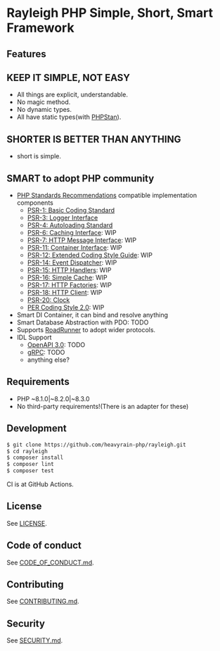 # Rayleigh PHP Simple, Short, Smart Framework

## Features

## KEEP IT SIMPLE, NOT EASY

- All things are explicit, understandable.
- No magic method.
- No dynamic types.
- All have static types(with [PHPStan](https://phpstan.org/)).

## SHORTER IS BETTER THAN ANYTHING

- short is simple.

## SMART to adopt PHP community

- [PHP Standards Recommendations](https://www.php-fig.org/psr/) compatible implementation components
    - [PSR-1: Basic Coding Standard](https://www.php-fig.org/psr/psr-1)
    - [PSR-3: Logger Interface](https://www.php-fig.org/psr/psr-3)
    - [PSR-4: Autoloading Standard](https://www.php-fig.org/psr/psr-4)
    - [PSR-6: Caching Interface](https://www.php-fig.org/psr/psr-6): WIP
    - [PSR-7: HTTP Message Interface](https://www.php-fig.org/psr/psr-7): WIP
    - [PSR-11: Container Interface](https://www.php-fig.org/psr/psr-11): WIP
    - [PSR-12: Extended Coding Style Guide](https://www.php-fig.org/psr/psr-12): WIP
    - [PSR-14: Event Dispatcher](https://www.php-fig.org/psr/psr-14): WIP
    - [PSR-15: HTTP Handlers](https://www.php-fig.org/psr/psr-15): WIP
    - [PSR-16: Simple Cache](https://www.php-fig.org/psr/psr-16): WIP
    - [PSR-17: HTTP Factories](https://www.php-fig.org/psr/psr-17): WIP
    - [PSR-18: HTTP Client](https://www.php-fig.org/psr/psr-18): WIP
    - [PSR-20: Clock](https://www.php-fig.org/psr/psr-20)
    - [PER Coding Style 2.0](https://www.php-fig.org/per/coding-style/): WIP
- Smart DI Container, it can bind and resolve anything
- Smart Database Abstraction with PDO: TODO
- Supports [RoadRunner](https://roadrunner.dev/) to adopt wider protocols.
- IDL Support
    - [OpenAPI 3.0](https://www.openapis.org/): TODO
    - [gRPC](https://grpc.io/): TODO
    - anything else?

## Requirements

- PHP ~8.1.0|~8.2.0|~8.3.0
- No third-party requirements!(There is an adapter for these)

## Development

```sh
$ git clone https://github.com/heavyrain-php/rayleigh.git
$ cd rayleigh
$ composer install
$ composer lint
$ composer test
```

CI is at GitHub Actions.

## License

See [LICENSE](./LICENSE).

## Code of conduct

See [CODE_OF_CONDUCT.md](./CODE_OF_CONDUCT.md).

## Contributing

See [CONTRIBUTING.md](./CONTRIBUTING.md).

## Security

See [SECURITY.md](./SECURITY.md).
